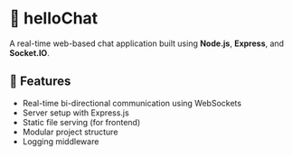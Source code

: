 # 💬 helloChat

A real-time web-based chat application built using **Node.js**, **Express**, and **Socket.IO**.

## 🚀 Features

- Real-time bi-directional communication using WebSockets
- Server setup with Express.js
- Static file serving (for frontend)
- Modular project structure
- Logging middleware
